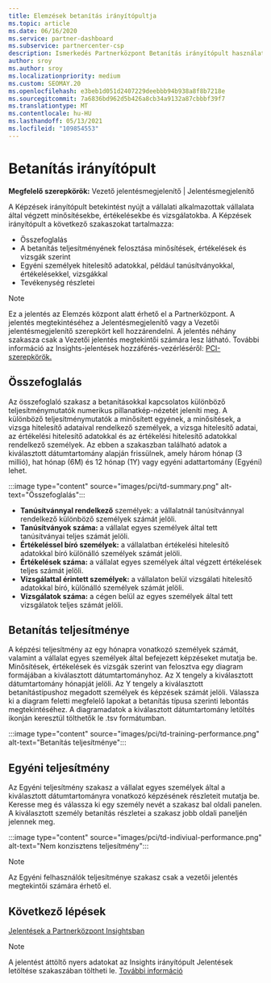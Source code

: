 ```yaml
---
title: Elemzések betanítás irányítópultja
ms.topic: article
ms.date: 06/16/2020
ms.service: partner-dashboard
ms.subservice: partnercenter-csp
description: Ismerkedés Partnerközpont Betanítás irányítópult használatával. A képzés az egyik jelentés, amely a Partnerközpont Insights (PCI) területen érhető el.
author: sroy
ms.author: sroy
ms.localizationpriority: medium
ms.custom: SEOMAY.20
ms.openlocfilehash: e3beb1d051d2407229deebbb94b938a8f8b7218e
ms.sourcegitcommit: 7a6836bd962d5b426a8cb34a9132a87cbbbf39f7
ms.translationtype: MT
ms.contentlocale: hu-HU
ms.lasthandoff: 05/13/2021
ms.locfileid: "109854553"
---
```

# <a name="trainings-dashboard"></a>Betanítás irányítópult

**Megfelelő szerepkörök:** Vezető jelentésmegjelenítő | Jelentésmegjelenítő

A Képzések irányítópult betekintést nyújt a vállalati alkalmazottak vállalata által végzett minősítésekbe, értékelésekbe és vizsgálatokba. A Képzések irányítópult a következő szakaszokat tartalmazza:

- Összefoglalás
- A betanítás teljesítményének felosztása minősítések, értékelések és vizsgák szerint
- Egyéni személyek hitelesítő adatokkal, például tanúsítványokkal, értékelésekkel, vizsgákkal
- Tevékenység részletei

>[!NOTE] 
>Ez a jelentés az Elemzés központ alatt érhető el a Partnerközpont. A jelentés megtekintéséhez a Jelentésmegjelenítő vagy a Vezetői jelentésmegjelenítő szerepkört kell hozzárendelni. A jelentés néhány szakasza csak a Vezetői jelentés megtekintői számára lesz látható. További információ az Insights-jelentések hozzáférés-vezérléséről: [PCI-szerepkörök.](pci-roles.md)

## <a name="summary"></a>Összefoglalás

Az összefoglaló szakasz a betanításokkal kapcsolatos különböző teljesítménymutatók numerikus pillanatkép-nézetét jeleníti meg. A különböző teljesítménymutatók a minősített egyének, a minősítések, a vizsga hitelesítő adataival rendelkező személyek, a vizsga hitelesítő adatai, az értékelési hitelesítő adatokkal és az értékelési hitelesítő adatokkal rendelkező személyek. Az ebben a szakaszban található adatok a kiválasztott dátumtartomány alapján frissülnek, amely három hónap (3 millió), hat hónap (6M) és 12 hónap (1Y) vagy egyéni adattartomány (Egyéni) lehet. 

:::image type="content" source="images/pci/td-summary.png" alt-text="Összefoglalás":::

- **Tanúsítvánnyal rendelkező** személyek: a vállalatnál tanúsítvánnyal rendelkező különböző személyek számát jelöli.
- **Tanúsítványok száma:** a vállalat egyes személyek által tett tanúsítványai teljes számát jelöli.
- **Értékeléssel bíró személyek:** a vállalatban értékelési hitelesítő adatokkal bíró különálló személyek számát jelöli. 
- **Értékelések száma:** a vállalat egyes személyek által végzett értékelések teljes számát jelöli.
- **Vizsgálattal érintett személyek:** a vállalaton belül vizsgálati hitelesítő adatokkal bíró, különálló személyek számát jelöli. 
- **Vizsgálatok száma:** a cégen belül az egyes személyek által tett vizsgálatok teljes számát jelöli.

## <a name="training-performance"></a>Betanítás teljesítménye

A képzési teljesítmény az egy hónapra vonatkozó személyek számát, valamint a vállalat egyes személyek által befejezett képzéseket mutatja be. Minősítések, értékelések és vizsgák szerint van felosztva egy diagram formájában a kiválasztott dátumtartományhoz. Az X tengely a kiválasztott dátumtartomány hónapját jelöli. Az Y tengely a kiválasztott betanítástípushoz megadott személyek és képzések számát jelöli. Válassza ki a diagram feletti megfelelő lapokat a betanítás típusa szerinti lebontás megtekintéséhez. A diagramadatok a kiválasztott dátumtartomány letöltés ikonján keresztül tölthetők le .tsv formátumban.

:::image type="content" source="images/pci/td-training-performance.png" alt-text="Betanítás teljesítménye":::

## <a name="individuals-performance"></a>Egyéni teljesítmény

Az Egyéni teljesítmény szakasz a vállalat egyes személyek által a kiválasztott dátumtartományra vonatkozó képzésének részleteit mutatja be. Keresse meg és válassza ki egy személy nevét a szakasz bal oldali panelen. A kiválasztott személy betanítás részletei a szakasz jobb oldali paneljén jelennek meg.

:::image type="content" source="images/pci/td-indiviual-performance.png" alt-text="Nem konzisztens teljesítmény":::

>[!NOTE] 
> Az Egyéni felhasználók teljesítménye szakasz csak a vezetői jelentés megtekintői számára érhető el. 

## <a name="next-steps"></a>Következő lépések

[Jelentések a Partnerközpont Insightsban](partner-center-insights.md)

>[!NOTE] 
> A jelentést áttöltő nyers adatokat az Insights irányítópult Jelentések letöltése szakaszában töltheti le. [További információ](pci-download-reports.md)